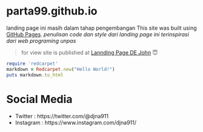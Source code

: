 # parta99.github.io
landing page ini masih dalam tahap pengembangan 
 This site was built using [GitHub Pages](https://pages.github.com/). 
 *penulisan code dan style dari landing page ini terinspirasi dari web programing unpas*

> for view
site is published at [Lannding Page DE John](https://parta99.github.io/pawiwahan/) :innocent:

```ruby
require 'redcarpet'
markdown = Redcarpet.new("Hello World!")
puts markdown.to_html
```

# Social Media
<ul>
<li>Twitter : https://twitter.com/@djna911</li>
<li>Instagram : https://www.instagram.com/djna911/</li>
</ul>
